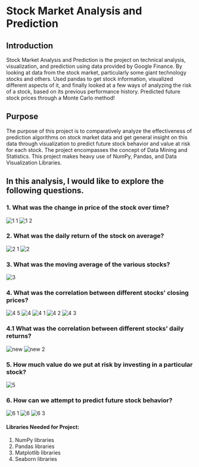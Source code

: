 # Stock Market Analysis and Prediction
## Introduction
Stock Market Analysis and Prediction is the project on technical analysis, visualization, and prediction using data provided by Google Finance. By looking at data from the stock market, particularly some giant technology stocks and others. Used pandas to get stock information, visualized different aspects of it, and finally looked at a few ways of analyzing the risk of a stock, based on its previous performance history. Predicted future stock prices through a Monte Carlo method!

## Purpose
The purpose of this project is to comparatively analyze the effectiveness of prediction algorithms on stock market data and get general insight on this data through visualization to predict future stock behavior and value at risk for each stock. The project encompasses the concept of Data Mining and Statistics. This project makes heavy use of NumPy, Pandas, and Data Visualization Libraries.

## In this analysis, I would like to explore the following questions.

### 1. What was the change in price of the stock over time?

![1 1](https://user-images.githubusercontent.com/40618186/95695023-1152b400-0c03-11eb-8320-e10883d3e228.png)
![1 2](https://user-images.githubusercontent.com/40618186/95695049-3b0bdb00-0c03-11eb-9bd7-6fe3e102ad05.png)


### 2. What was the daily return of the stock on average?

![2 1](https://user-images.githubusercontent.com/40618186/95695741-6a701700-0c06-11eb-85c0-3805067c1297.png)
![2](https://user-images.githubusercontent.com/40618186/95695742-6a701700-0c06-11eb-97f1-6a508864dc1a.png)



### 3. What was the moving average of the various stocks?
![3](https://user-images.githubusercontent.com/40618186/95695750-70fe8e80-0c06-11eb-8f39-2aabff0bacff.png)



### 4. What was the correlation between different stocks' closing prices?


![4 5](https://user-images.githubusercontent.com/40618186/95695757-7bb92380-0c06-11eb-8459-701272780fff.png)
![4](https://user-images.githubusercontent.com/40618186/95695759-7bb92380-0c06-11eb-9cac-85cc244d7210.png)
![4 1](https://user-images.githubusercontent.com/40618186/95695760-7bb92380-0c06-11eb-9bf5-0c45fd3b8d4a.png)
![4 2](https://user-images.githubusercontent.com/40618186/95695761-7c51ba00-0c06-11eb-9693-ad14979ddfab.png)
![4 3](https://user-images.githubusercontent.com/40618186/95695762-7c51ba00-0c06-11eb-8a31-701efda57f63.png)




### 4.1 What was the correlation between different stocks' daily returns?

![new](https://user-images.githubusercontent.com/40618186/95695498-29c3ce00-0c05-11eb-886c-c13b8f855a22.png)
![new 2](https://user-images.githubusercontent.com/40618186/95695501-2f211880-0c05-11eb-9906-344bf93f5ff2.png)



### 5. How much value do we put at risk by investing in a particular stock?
![5](https://user-images.githubusercontent.com/40618186/95695772-88d61280-0c06-11eb-87fd-763c2945fc80.png)


### 6. How can we attempt to predict future stock behavior?

![6 1](https://user-images.githubusercontent.com/40618186/95695781-9095b700-0c06-11eb-9461-0480566bbe01.png)
![6](https://user-images.githubusercontent.com/40618186/95695782-912e4d80-0c06-11eb-9b10-4f946a542507.png)
![6 3](https://user-images.githubusercontent.com/40618186/95695783-912e4d80-0c06-11eb-812d-179da4e593f1.png)





#### Libraries Needed for Project:

1.   NumPy libraries
2.   Pandas libraries
3.   Matplotlib libraries
4.   Seaborn libraries
